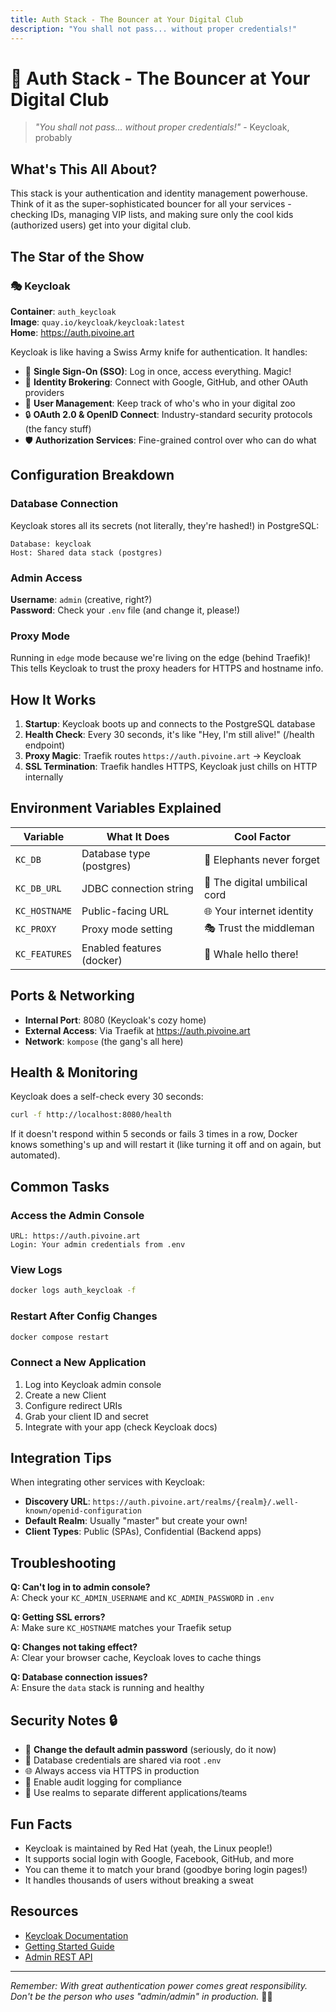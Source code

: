 ```yaml
---
title: Auth Stack - The Bouncer at Your Digital Club
description: "You shall not pass... without proper credentials!"
---
```


# 🔐 Auth Stack - The Bouncer at Your Digital Club

> *"You shall not pass... without proper credentials!"* - Keycloak, probably

## What's This All About?

This stack is your authentication and identity management powerhouse. Think of it as the super-sophisticated bouncer for all your services - checking IDs, managing VIP lists, and making sure only the cool kids (authorized users) get into your digital club.

## The Star of the Show

### 🎭 Keycloak

**Container**: `auth_keycloak`  
**Image**: `quay.io/keycloak/keycloak:latest`  
**Home**: https://auth.pivoine.art

Keycloak is like having a Swiss Army knife for authentication. It handles:
- 👤 **Single Sign-On (SSO)**: Log in once, access everything. Magic!
- 🎫 **Identity Brokering**: Connect with Google, GitHub, and other OAuth providers
- 👥 **User Management**: Keep track of who's who in your digital zoo
- 🔒 **OAuth 2.0 & OpenID Connect**: Industry-standard security protocols (the fancy stuff)
- 🛡️ **Authorization Services**: Fine-grained control over who can do what

## Configuration Breakdown

### Database Connection
Keycloak stores all its secrets (not literally, they're hashed!) in PostgreSQL:
```
Database: keycloak
Host: Shared data stack (postgres)
```

### Admin Access
**Username**: `admin` (creative, right?)  
**Password**: Check your `.env` file (and change it, please!)

### Proxy Mode
Running in `edge` mode because we're living on the edge (behind Traefik)! This tells Keycloak to trust the proxy headers for HTTPS and hostname info.

## How It Works

1. **Startup**: Keycloak boots up and connects to the PostgreSQL database
2. **Health Check**: Every 30 seconds, it's like "Hey, I'm still alive!" (/health endpoint)
3. **Proxy Magic**: Traefik routes `https://auth.pivoine.art` → Keycloak
4. **SSL Termination**: Traefik handles HTTPS, Keycloak just chills on HTTP internally

## Environment Variables Explained

| Variable | What It Does | Cool Factor |
|----------|-------------|-------------|
| `KC_DB` | Database type (postgres) | 🐘 Elephants never forget |
| `KC_DB_URL` | JDBC connection string | 🔌 The digital umbilical cord |
| `KC_HOSTNAME` | Public-facing URL | 🌐 Your internet identity |
| `KC_PROXY` | Proxy mode setting | 🎭 Trust the middleman |
| `KC_FEATURES` | Enabled features (docker) | 🐳 Whale hello there! |

## Ports & Networking

- **Internal Port**: 8080 (Keycloak's cozy home)
- **External Access**: Via Traefik at https://auth.pivoine.art
- **Network**: `kompose` (the gang's all here)

## Health & Monitoring

Keycloak does a self-check every 30 seconds:
```bash
curl -f http://localhost:8080/health
```
If it doesn't respond within 5 seconds or fails 3 times in a row, Docker knows something's up and will restart it (like turning it off and on again, but automated).

## Common Tasks

### Access the Admin Console
```
URL: https://auth.pivoine.art
Login: Your admin credentials from .env
```

### View Logs
```bash
docker logs auth_keycloak -f
```

### Restart After Config Changes
```bash
docker compose restart
```

### Connect a New Application
1. Log into Keycloak admin console
2. Create a new Client
3. Configure redirect URIs
4. Grab your client ID and secret
5. Integrate with your app (check Keycloak docs)

## Integration Tips

When integrating other services with Keycloak:
- **Discovery URL**: `https://auth.pivoine.art/realms/{realm}/.well-known/openid-configuration`
- **Default Realm**: Usually "master" but create your own!
- **Client Types**: Public (SPAs), Confidential (Backend apps)

## Troubleshooting

**Q: Can't log in to admin console?**  
A: Check your `KC_ADMIN_USERNAME` and `KC_ADMIN_PASSWORD` in `.env`

**Q: Getting SSL errors?**  
A: Make sure `KC_HOSTNAME` matches your Traefik setup

**Q: Changes not taking effect?**  
A: Clear your browser cache, Keycloak loves to cache things

**Q: Database connection issues?**  
A: Ensure the `data` stack is running and healthy

## Security Notes 🔒

- 🚨 **Change the default admin password** (seriously, do it now)
- 🔐 Database credentials are shared via root `.env`
- 🌐 Always access via HTTPS in production
- 📝 Enable audit logging for compliance
- 🎯 Use realms to separate different applications/teams

## Fun Facts

- Keycloak is maintained by Red Hat (yeah, the Linux people!)
- It supports social login with Google, Facebook, GitHub, and more
- You can theme it to match your brand (goodbye boring login pages!)
- It handles thousands of users without breaking a sweat

## Resources

- [Keycloak Documentation](https://www.keycloak.org/documentation)
- [Getting Started Guide](https://www.keycloak.org/guides#getting-started)
- [Admin REST API](https://www.keycloak.org/docs-api/latest/rest-api/)

---

*Remember: With great authentication power comes great responsibility. Don't be the person who uses "admin/admin" in production.* 🦸‍♂️
